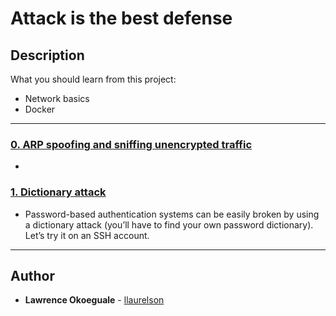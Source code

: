 # Attack is the best defense

## Description
What you should learn from this project:
- Network basics
- Docker

---

### [0. ARP spoofing and sniffing unencrypted traffic](./0-sniffing)
* 


### [1. Dictionary attack](./1-dictionary_attack)
* Password-based authentication systems can be easily broken by using a dictionary attack (you’ll have to find your own password dictionary). Let’s try it on an SSH account.

---

## Author
* **Lawrence Okoeguale** - [llaurelson](https://github.com/llaurelson)
